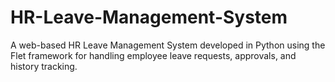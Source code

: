 # HR-Leave-Management-System
A web-based HR Leave Management System developed in Python using the Flet framework for handling employee leave requests, approvals, and history tracking.
